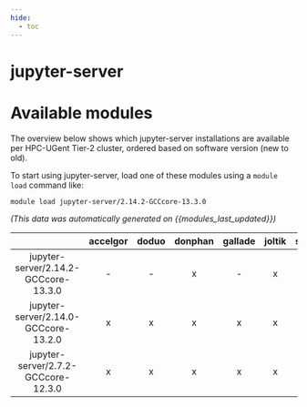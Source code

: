 ```yaml
---
hide:
  - toc
---
```


jupyter-server
==============

# Available modules


The overview below shows which jupyter-server installations are available per HPC-UGent Tier-2 cluster, ordered based on software version (new to old).

To start using jupyter-server, load one of these modules using a `module load` command like:

```shell
module load jupyter-server/2.14.2-GCCcore-13.3.0
```

*(This data was automatically generated on {{modules_last_updated}})*  

| |accelgor|doduo|donphan|gallade|joltik|shinx|
| :---: | :---: | :---: | :---: | :---: | :---: | :---: |
|jupyter-server/2.14.2-GCCcore-13.3.0|-|-|x|-|x|-|
|jupyter-server/2.14.0-GCCcore-13.2.0|x|x|x|x|x|x|
|jupyter-server/2.7.2-GCCcore-12.3.0|x|x|x|x|x|x|
